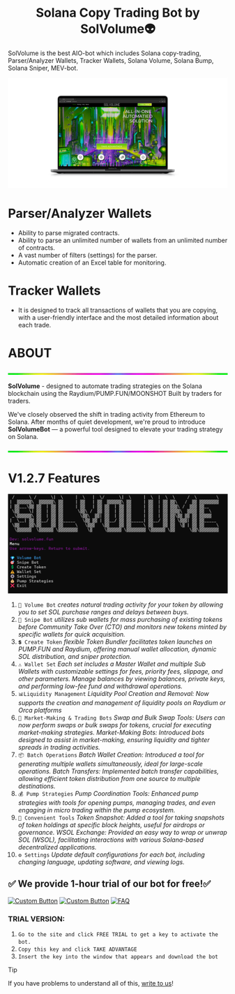 <h1  align="center"> Solana Copy Trading Bot by SolVolume👽 </h1>
SolVolume is the best AIO-bot which includes Solana copy-trading, Parser/Analyzer Wallets, Tracker Wallets, Solana Volume, Solana Bump, Solana Sniper, MEV-bot.

![](files/SITE.png)

# Parser/Analyzer Wallets

- Ability to parse migrated contracts.  
- Ability to parse an unlimited number of wallets from an unlimited number of contracts.  
- A vast number of filters (settings) for the parser.  
- Automatic creation of an Excel table for monitoring.

# Tracker Wallets
- It is designed to track all transactions of wallets that you are copying, with a user-friendly interface and the most detailed information about each trade.

# ABOUT
![](files/line.gif)

**SolVolume** -  designed to automate trading strategies on the Solana blockchain using the Raydium/PUMP.FUN/MOONSHOT
Built by traders for traders.

We've closely observed the shift in trading activity from Ethereum to Solana. After months of quiet development, we're proud to introduce **SolVolumeBot** — a powerful tool designed to elevate your trading strategy on Solana.

![](files/line.gif)

# V1.2.7 Features
![](files/logo.png)
1. `💎 Volume Bot` *creates natural trading activity for your token by allowing you to set SOL purchase ranges and delays between buys.*
2. `🎯 Snipe Bot` *utilizes sub wallets for mass purchasing of existing tokens before Community Take Over (CTO) and monitors new tokens minted by specific wallets for quick acquisition.*
3. `💲 Create Token` *flexible Token Bundler facilitates token launches on PUMP.FUN and Raydium, offering manual wallet allocation, dynamic SOL distribution, and sniper protection.*
4. `⚠️ Wallet Set` *Each set includes a Master Wallet and multiple Sub Wallets with customizable settings for fees, priority fees, slippage, and other parameters. Manage balances by viewing balances, private keys, and performing low-fee fund and withdrawal operations.*
5. `📊Liquidity Management` *Liquidity Pool Creation and Removal: Now supports the creation and management of liquidity pools on Raydium or Orca platforms*
6. `🔄 Market-Making & Trading Bots` *Swap and Bulk Swap Tools: Users can now perform swaps or bulk swaps for tokens, crucial for executing market-making strategies.
Market-Making Bots: Introduced bots designed to assist in market-making, ensuring liquidity and tighter spreads in trading activities.*
7. `📦 Batch Operations` *Batch Wallet Creation: Introduced a tool for generating multiple wallets simultaneously, ideal for large-scale operations.
Batch Transfers: Implemented batch transfer capabilities, allowing efficient token distribution from one source to multiple destinations.*
8. `💰 Pump Strategies` *Pump Coordination Tools: Enhanced pump strategies with tools for opening pumps, managing trades, and even engaging in micro trading within the pump ecosystem.*
9. `📜 Convenient Tools` *Token Snapshot: Added a tool for taking snapshots of token holdings at specific block heights, useful for airdrops or governance.
WSOL Exchange: Provided an easy way to wrap or unwrap SOL (WSOL), facilitating interactions with various Solana-based decentralized applications.*
10. `⚙️ Settings` *Update default configurations for each bot, including changing language, updating software, and viewing logs.*

## ✅ We provide 1-hour trial of our bot for free!✅

[![Custom Button](https://img.shields.io/badge/Click%20Here-WEBSITE%20-blue?style=for-the-badge)](https://solvolume.fun)
[![Custom Button](https://img.shields.io/badge/PRICE-blue?style=for-the-badge)](https://solvolume.fun/#carousel_7e48)
[![FAQ](https://img.shields.io/badge/FAQ-blue?style=for-the-badge)](https://solvolume.fun/FAQ.html)

### TRIAL VERSION:
1. `Go to the site and click FREE TRIAL to get a key to activate the bot. `
2. `Copy this key and click TAKE ADVANTAGE`
3. `Insert the key into the window that appears and download the bot`

> [!TIP] 
> If you have problems to understand all of this, [write to us](https://t.me/SolVolSupp_bot)!
